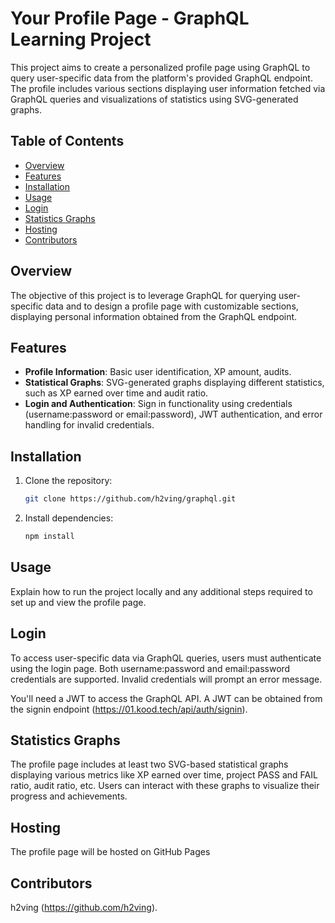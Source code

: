 # Your Profile Page - GraphQL Learning Project

This project aims to create a personalized profile page using GraphQL to query user-specific data from the platform's provided GraphQL endpoint. The profile includes various sections displaying user information fetched via GraphQL queries and visualizations of statistics using SVG-generated graphs.

## Table of Contents

- [Overview](#overview)
- [Features](#features)
- [Installation](#installation)
- [Usage](#usage)
- [Login](#login)
- [Statistics Graphs](#statistics-graphs)
- [Hosting](#hosting)
- [Contributors](#contributors)

## Overview

The objective of this project is to leverage GraphQL for querying user-specific data and to design a profile page with customizable sections, displaying personal information obtained from the GraphQL endpoint.

## Features

- **Profile Information**: Basic user identification, XP amount, audits.
- **Statistical Graphs**: SVG-generated graphs displaying different statistics, such as XP earned over time and audit ratio.
- **Login and Authentication**: Sign in functionality using credentials (username:password or email:password), JWT authentication, and error handling for invalid credentials.

## Installation

1. Clone the repository:

    ```bash
    git clone https://github.com/h2ving/graphql.git
    ```

2. Install dependencies:

    ```bash
    npm install
    ```

## Usage

Explain how to run the project locally and any additional steps required to set up and view the profile page.

## Login

To access user-specific data via GraphQL queries, users must authenticate using the login page. Both username:password and email:password credentials are supported. Invalid credentials will prompt an error message.

You'll need a JWT to access the GraphQL API. A JWT can be obtained from the signin endpoint (<https://01.kood.tech/api/auth/signin>).

## Statistics Graphs

The profile page includes at least two SVG-based statistical graphs displaying various metrics like XP earned over time, project PASS and FAIL ratio, audit ratio, etc. Users can interact with these graphs to visualize their progress and achievements.

## Hosting

The profile page will be hosted on GitHub Pages

## Contributors

h2ving (<https://github.com/h2ving>).
